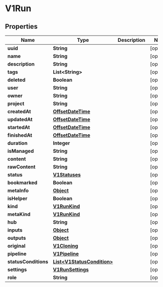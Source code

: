 

# V1Run

## Properties

Name | Type | Description | Notes
------------ | ------------- | ------------- | -------------
**uuid** | **String** |  |  [optional]
**name** | **String** |  |  [optional]
**description** | **String** |  |  [optional]
**tags** | **List&lt;String&gt;** |  |  [optional]
**deleted** | **Boolean** |  |  [optional]
**user** | **String** |  |  [optional]
**owner** | **String** |  |  [optional]
**project** | **String** |  |  [optional]
**createdAt** | [**OffsetDateTime**](OffsetDateTime.md) |  |  [optional]
**updatedAt** | [**OffsetDateTime**](OffsetDateTime.md) |  |  [optional]
**startedAt** | [**OffsetDateTime**](OffsetDateTime.md) |  |  [optional]
**finishedAt** | [**OffsetDateTime**](OffsetDateTime.md) |  |  [optional]
**duration** | **Integer** |  |  [optional]
**isManaged** | **String** |  |  [optional]
**content** | **String** |  |  [optional]
**rawContent** | **String** |  |  [optional]
**status** | [**V1Statuses**](V1Statuses.md) |  |  [optional]
**bookmarked** | **Boolean** |  |  [optional]
**metaInfo** | [**Object**](.md) |  |  [optional]
**isHelper** | **Boolean** |  |  [optional]
**kind** | [**V1RunKind**](V1RunKind.md) |  |  [optional]
**metaKind** | [**V1RunKind**](V1RunKind.md) |  |  [optional]
**hub** | **String** |  |  [optional]
**inputs** | [**Object**](.md) |  |  [optional]
**outputs** | [**Object**](.md) |  |  [optional]
**original** | [**V1Cloning**](V1Cloning.md) |  |  [optional]
**pipeline** | [**V1Pipeline**](V1Pipeline.md) |  |  [optional]
**statusConditions** | [**List&lt;V1StatusCondition&gt;**](V1StatusCondition.md) |  |  [optional]
**settings** | [**V1RunSettings**](V1RunSettings.md) |  |  [optional]
**role** | **String** |  |  [optional]



